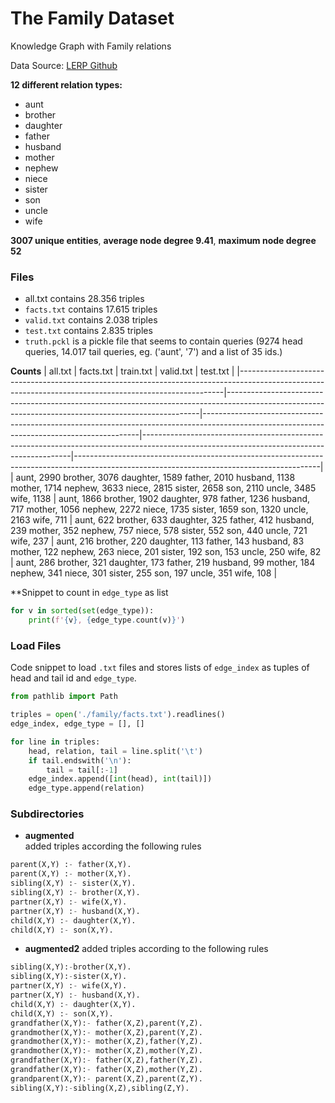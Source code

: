# The Family Dataset
Knowledge Graph with Family relations

Data Source: [LERP Github](https://github.com/Glaciohound/LERP) 

**12 different relation types:** 
* aunt
* brother
* daughter
* father
* husband
* mother
* nephew
* niece
* sister
* son
* uncle
* wife

**3007 unique entities**, 
**average node degree 9.41**, 
**maximum node degree 52** 


### Files
* all.txt contains 28.356 triples
* `facts.txt` contains 17.615 triples
* `valid.txt` contains 2.038 triples
* `test.txt` contains 2.835 triples
* `truth.pckl` is a pickle file that seems to contain queries (9274 head queries, 14.017 tail queries, eg. ('aunt', '7') and a list of 35 ids.)

**Counts** 
| all.txt                                                                                                                                                | facts.txt                                                                                                                                           | train.txt                                                                                                                                  | valid.txt                                                                                                                                | test.txt                                                                                                                                  |
|--------------------------------------------------------------------------------------------------------------------------------------------------------|-----------------------------------------------------------------------------------------------------------------------------------------------------|--------------------------------------------------------------------------------------------------------------------------------------------|------------------------------------------------------------------------------------------------------------------------------------------|-------------------------------------------------------------------------------------------------------------------------------------------|
| aunt, 2990 brother, 3076 daughter, 1589 father, 2010 husband, 1138 mother, 1714 nephew, 3633 niece, 2815 sister, 2658 son, 2110 uncle, 3485 wife, 1138 | aunt, 1866 brother, 1902 daughter, 978 father, 1236 husband, 717 mother, 1056 nephew, 2272 niece, 1735 sister, 1659 son, 1320 uncle, 2163 wife, 711 | aunt, 622 brother, 633 daughter, 325 father, 412 husband, 239 mother, 352 nephew, 757 niece, 578 sister, 552 son, 440 uncle, 721 wife, 237 | aunt, 216 brother, 220 daughter, 113 father, 143 husband, 83 mother, 122 nephew, 263 niece, 201 sister, 192 son, 153 uncle, 250 wife, 82 | aunt, 286 brother, 321 daughter, 173 father, 219 husband, 99 mother, 184 nephew, 341 niece, 301 sister, 255 son, 197 uncle, 351 wife, 108 |



**Snippet to count in `edge_type` as list
```python
for v in sorted(set(edge_type)):
    print(f'{v}, {edge_type.count(v)}')
```


### Load Files
Code snippet to load `.txt` files and stores lists of `edge_index`  as tuples of head and tail id and `edge_type`. 
```python
from pathlib import Path

triples = open('./family/facts.txt').readlines()
edge_index, edge_type = [], []

for line in triples:
    head, relation, tail = line.split('\t')
    if tail.endswith('\n'):
        tail = tail[:-1]
    edge_index.append([int(head), int(tail)])
    edge_type.append(relation)
```

### Subdirectories
* **augmented**   
added triples according the following rules
```python
parent(X,Y) :- father(X,Y).
parent(X,Y) :- mother(X,Y).
sibling(X,Y) :- sister(X,Y).
sibling(X,Y) :- brother(X,Y).
partner(X,Y) :- wife(X,Y).
partner(X,Y) :- husband(X,Y).
child(X,Y) :- daughter(X,Y).
child(X,Y) :- son(X,Y).
```

* **augmented2**
added triples according to the following rules
```python
sibling(X,Y):-brother(X,Y).
sibling(X,Y):-sister(X,Y).
partner(X,Y) :- wife(X,Y).
partner(X,Y) :- husband(X,Y).
child(X,Y) :- daughter(X,Y).
child(X,Y) :- son(X,Y).
grandfather(X,Y):- father(X,Z),parent(Y,Z).
grandmother(X,Y):- mother(X,Z),parent(Y,Z).
grandmother(X,Y):- mother(X,Z),father(Y,Z).
grandmother(X,Y):- mother(X,Z),mother(Y,Z).
grandfather(X,Y):- father(X,Z),father(Y,Z).
grandfather(X,Y):- father(X,Z),mother(Y,Z).
grandparent(X,Y):- parent(X,Z),parent(Z,Y).
sibling(X,Y):-sibling(X,Z),sibling(Z,Y).
```


